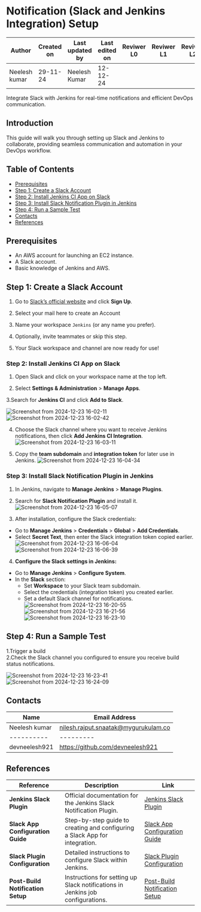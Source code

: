 
# Notification (Slack and Jenkins Integration) Setup

| **Author** | **Created on** | **Last updated by** | **Last edited on** | **Reviwer L0** |**Reviwer L1** |**Reviwer L2** |
|------------|----------------|----------------------|---------------------|---------------|---------------|---------------|
| Neelesh kumar      | 29-11-24      | Neelesh  Kumar             | 12-12-24           |  | | |     


Integrate Slack with Jenkins for real-time notifications and efficient DevOps communication.

##  Introduction
This guide will walk you through setting up Slack and Jenkins to collaborate, providing seamless communication and automation in your DevOps workflow.

##  Table of Contents
- [Prerequisites](#prerequisites)
- [Step 1: Create a Slack Account](#step-1-create-a-slack-account)
- [Step 2: Install Jenkins CI App on Slack](#step-3-install-jenkins-ci-app-on-slack)
- [Step 3: Install Slack Notification Plugin in Jenkins](#step-4-install-slack-notification-plugin-in-jenkins)
- [Step 4: Run a Sample Test](#step-5-run-a-sample-test)
- [Contacts](#contacts)
- [References](#References)

  
##  Prerequisites
- An AWS account for launching an EC2 instance.
- A Slack account.
- Basic knowledge of Jenkins and AWS.

##  Step 1: Create a Slack Account

1. Go to [Slack’s official website](https://slack.com) and click **Sign Up**.

2. Select your mail here to create an Account

3. Name your workspace `Jenkins` (or any name you prefer).
 
4. Optionally, invite teammates or skip this step.

5. Your Slack workspace and channel are now ready for use!



### Step 2: Install Jenkins CI App on Slack
1. Open Slack and click on your workspace name at the top left.

2. Select **Settings & Administration** > **Manage Apps**.
   
3.Search for **Jenkins CI** and click **Add to Slack**.

![Screenshot from 2024-12-23 16-02-11](https://github.com/user-attachments/assets/71c74c6c-65d3-4600-a266-0405a39653d8)
![Screenshot from 2024-12-23 16-02-42](https://github.com/user-attachments/assets/8a4a2145-67c1-4159-a6f0-a65aa505b88f)


4. Choose the Slack channel where you want to receive Jenkins notifications, then click **Add Jenkins CI Integration**.
![Screenshot from 2024-12-23 16-03-11](https://github.com/user-attachments/assets/e578382c-9866-4479-926a-0d2db44e708a)

5. Copy the **team subdomain** and **integration token** for later use in Jenkins.
![Screenshot from 2024-12-23 16-04-34](https://github.com/user-attachments/assets/eb31429d-c21d-45ff-8f6c-ee42f9720a3c)


### Step 3: Install Slack Notification Plugin in Jenkins
1. In Jenkins, navigate to **Manage Jenkins** > **Manage Plugins**.
2. Search for **Slack Notification Plugin** and install it.
![Screenshot from 2024-12-23 16-05-07](https://github.com/user-attachments/assets/75c83248-7742-4eae-907e-24d143324599)



 3. After installation, configure the Slack credentials:
   - Go to **Manage Jenkins** > **Credentials** > **Global** > **Add Credentials**.
   - Select **Secret Text**, then enter the Slack integration token copied earlier.
![Screenshot from 2024-12-23 16-06-04](https://github.com/user-attachments/assets/5feba79e-871f-452d-97be-8e9b91dc2281)
![Screenshot from 2024-12-23 16-06-39](https://github.com/user-attachments/assets/7c490c65-aaef-4fcd-b395-c6a13bede446)


 4. **Configure the Slack settings in Jenkins:**
   - Go to **Manage Jenkins** > **Configure System**.
   - In the **Slack** section:
     - Set **Workspace** to your Slack team subdomain.
     - Select the credentials (integration token) you created earlier.
     - Set a default Slack channel for notifications.
 ![Screenshot from 2024-12-23 16-20-55](https://github.com/user-attachments/assets/964d1bd5-f9f6-44c1-aff0-1d6ad8d77715)
 ![Screenshot from 2024-12-23 16-21-56](https://github.com/user-attachments/assets/a1d037bd-538a-4eff-968f-5e394f43547a)
 ![Screenshot from 2024-12-23 16-23-10](https://github.com/user-attachments/assets/f41ca00e-1384-442d-ab38-77c4a77caa3f)

## Step 4: Run a Sample Test   

   1.Trigger a build             
   2.Check the Slack channel you configured to ensure you receive build status notifications.
 
 ![Screenshot from 2024-12-23 16-23-41](https://github.com/user-attachments/assets/dbafb717-70e2-4f8f-a578-0e5e65373403)
 ![Screenshot from 2024-12-23 16-24-09](https://github.com/user-attachments/assets/400a9c17-8b92-436e-917a-578c51957f21)

 ## Contacts

| Name| Email Address      |
|-----|--------------------------|
| Neelesh kumar | nilesh.rajput.snaatak@mygurukulam.co || GitHub | URL |
|----------|---------|
|  devneelesh921  |  https://github.com/devneelesh921  |


## References


| **Reference**                      | **Description**                                                                 | **Link**                                                                                   |
|------------------------------------|---------------------------------------------------------------------------------|-------------------------------------------------------------------------------------------|
| **Jenkins Slack Plugin**           | Official documentation for the Jenkins Slack Notification Plugin.               | [Jenkins Slack Plugin](https://plugins.jenkins.io/slack/)                                  |
| **Slack App Configuration Guide**  | Step-by-step guide to creating and configuring a Slack App for integration.     | [Slack App Configuration Guide](https://api.slack.com/authentication/basics)              |
| **Slack Plugin Configuration**     | Detailed instructions to configure Slack within Jenkins.                        | [Slack Plugin Configuration](https://plugins.jenkins.io/slack/#configuration)             |
| **Post-Build Notification Setup**  | Instructions for setting up Slack notifications in Jenkins job configurations.  | [Post-Build Notification Setup](https://plugins.jenkins.io/slack/#project-notifications)  |




